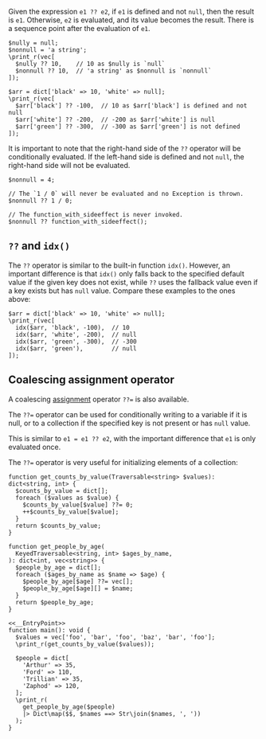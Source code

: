 Given the expression `e1 ?? e2`, if `e1` is defined and not `null`, then the
result is `e1`. Otherwise, `e2` is evaluated, and its value becomes the result.
There is a sequence point after the evaluation of `e1`.

```basics.hack
$nully = null;
$nonnull = 'a string';
\print_r(vec[
  $nully ?? 10,    // 10 as $nully is `null`
  $nonnull ?? 10,  // 'a string' as $nonnull is `nonnull`
]);

$arr = dict['black' => 10, 'white' => null];
\print_r(vec[
  $arr['black'] ?? -100,  // 10 as $arr['black'] is defined and not null
  $arr['white'] ?? -200,  // -200 as $arr['white'] is null
  $arr['green'] ?? -300,  // -300 as $arr['green'] is not defined
]);
```

It is important to note that the right-hand side of the `??` operator will be
conditionally evaluated. If the left-hand side is defined and not `null`, the
right-hand side will not be evaluated.

```Hack
$nonnull = 4;

// The `1 / 0` will never be evaluated and no Exception is thrown.
$nonnull ?? 1 / 0;

// The function_with_sideeffect is never invoked.
$nonnull ?? function_with_sideeffect();
```


## `??` and `idx()`

The `??` operator is similar to the built-in function `idx()`. However, an
important difference is that `idx()` only falls back to the specified default
value if the given key does not exist, while `??` uses the fallback value even
if a key exists but has `null` value. Compare these examples to the ones above:

```idx.hack
$arr = dict['black' => 10, 'white' => null];
\print_r(vec[
  idx($arr, 'black', -100),  // 10
  idx($arr, 'white', -200),  // null
  idx($arr, 'green', -300),  // -300
  idx($arr, 'green'),        // null
]);
```


## Coalescing assignment operator

A coalescing
[assignment](https://docs.hhvm.com/hack/expressions-and-operators/assignment)
operator `??=` is also available.

The `??=` operator can be used for conditionally writing to a variable if it is
null, or to a collection if the specified key is not present or has `null`
value.

This is similar to `e1 = e1 ?? e2`, with the important difference that `e1` is
only evaluated once.

The `??=` operator is very useful for initializing elements of a collection:

```assignment.hack
function get_counts_by_value(Traversable<string> $values): dict<string, int> {
  $counts_by_value = dict[];
  foreach ($values as $value) {
    $counts_by_value[$value] ??= 0;
    ++$counts_by_value[$value];
  }
  return $counts_by_value;
}

function get_people_by_age(
  KeyedTraversable<string, int> $ages_by_name,
): dict<int, vec<string>> {
  $people_by_age = dict[];
  foreach ($ages_by_name as $name => $age) {
    $people_by_age[$age] ??= vec[];
    $people_by_age[$age][] = $name;
  }
  return $people_by_age;
}

<<__EntryPoint>>
function main(): void {
  $values = vec['foo', 'bar', 'foo', 'baz', 'bar', 'foo'];
  \print_r(get_counts_by_value($values));

  $people = dict[
    'Arthur' => 35,
    'Ford' => 110,
    'Trillian' => 35,
    'Zaphod' => 120,
  ];
  \print_r(
    get_people_by_age($people)
    |> Dict\map($$, $names ==> Str\join($names, ', '))
  );
}
```
